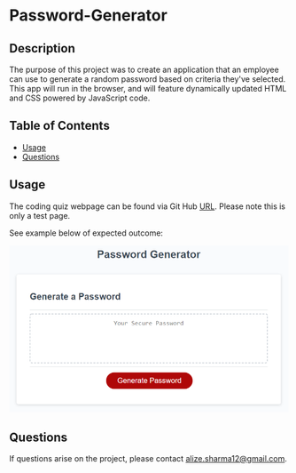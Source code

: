 # Password-Generator

## Description
The purpose of this project was to create an application that an employee can use to generate a random password based on criteria they've selected. This app will run in the browser, and will feature dynamically updated HTML and CSS powered by JavaScript code.

## Table of Contents 
* [Usage](#usage)
* [Questions](#questions)

## Usage 
The coding quiz webpage can be found via Git Hub [URL](https://alizasharma.github.io/password-generator/). Please note this is only a test page. 

See example below of expected outcome:

![Password Generator](/assets/03-javascript-homework-demo.png)

## Questions 
If questions arise on the project, please contact alize.sharma12@gmail.com. 